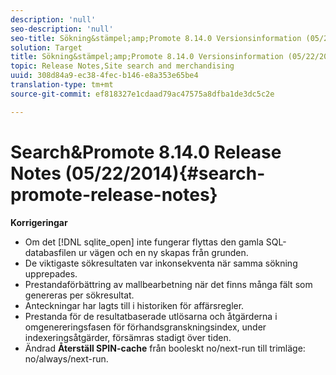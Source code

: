 ```yaml
---
description: 'null'
seo-description: 'null'
seo-title: Sökning&stämpel;amp;Promote 8.14.0 Versionsinformation (05/22/2014)
solution: Target
title: Sökning&stämpel;amp;Promote 8.14.0 Versionsinformation (05/22/2014)
topic: Release Notes,Site search and merchandising
uuid: 308d84a9-ec38-4fec-b146-e8a353e65be4
translation-type: tm+mt
source-git-commit: ef818327e1cdaad79ac47575a8dfba1de3dc5c2e

---
```



# Search&amp;Promote 8.14.0 Release Notes (05/22/2014){#search-promote-release-notes}

**Korrigeringar**

* Om det [!DNL sqlite_open] inte fungerar flyttas den gamla SQL-databasfilen ur vägen och en ny skapas från grunden.
* De viktigaste sökresultaten var inkonsekventa när samma sökning upprepades.
* Prestandaförbättring av mallbearbetning när det finns många fält som genereras per sökresultat.
* Anteckningar har lagts till i historiken för affärsregler.
* Prestanda för de resultatbaserade utlösarna och åtgärderna i omgenereringsfasen för förhandsgranskningsindex, under indexeringsåtgärder, försämras stadigt över tiden.
* Ändrad **Återställ SPIN-cache** från booleskt no/next-run till trimläge: no/always/next-run.

